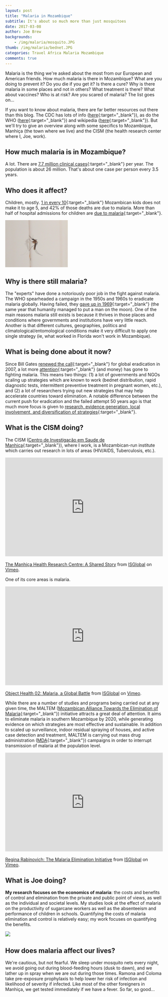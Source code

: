 ```yaml
---
layout: post
title: "Malaria in Mozambique"
subtitle: It's about so much more than just mosquitoes
date: 2017-03-08
author: Joe Brew
backgrounds:
    - /img/malaria/mosquito.JPG
thumb: /img/malaria/bednet.JPG
categories: Travel Africa Malaria Mozambique
comments: true
---
```


Malaria is the thing we're asked about the most from our European and American friends. How much malaria is there in Mozambique? What are you doing to prevent it? Do you die if you get it? Is there a cure? Why is there malaria in some places and not in others? What treatment is there? What about vaccines? Who is at risk? Are you scared of malaria? The list goes on...

If you want to know about malaria, there are far better resources out there than this blog. The CDC has lots of info ([here](https://www.cdc.gov/malaria/){:target="_blank"}), as do the WHO ([here](http://www.who.int/mediacentre/factsheets/fs094/en/){:target="_blank"}) and wikipedia ([here](https://en.wikipedia.org/wiki/Malaria){:target="_blank"}). But we'll try to give an overview along with some specifics to Mozambique, Manhiça (the town where we live) and the CISM (the health research center where I, Joe, work).

## How much malaria is in Mozambique?

A lot. There are [7.7 million clinical cases](http://www.who.int/malaria/publications/country-profiles/profile_moz_en.pdf){:target="_blank"} per year. The population is about 26 million. That's about one case per person every 3.5 years.

## Who does it affect?

Children, mostly. [1 in every 10](https://www.pmi.gov/docs/default-source/default-document-library/country-profiles/mozambique_profile.pdf?sfvrsn=22){:target="_blank"} Mozambican kids does not make it to age 5, and 42% of those deaths are due to malaria. More than half of hospital admissions for children are [due to malaria](http://www.afro.who.int/en/mozambique/country-programmes/disease-prevention-and-control/malaria.html){:target="_blank"}.

<a href="/img/malaria/IMG_20161216_124321.jpg"> <img border="0" src= "/img/malaria/IMG_20161216_124321.jpg" width="200"></a>

## Why is there still malaria?

The "experts" have done a notoriously poor job in the fight against malaria. The WHO spearheaded a campaign in the 1950s and 1960s to eradicate malaria globally. Having failed, they [gave up in 1969](https://www.ncbi.nlm.nih.gov/pmc/articles/PMC3026700/){:target="_blank"} (the same year that humanity managed to put a man on the moon). One of the main reasons malaria still exists is because it thrives in those places and conditions where governments and institutions have very little reach. Another is that different cultures, geographies, politics and climatological/entomological conditions make it very difficult to apply one single strategy (ie, what worked in Florida won't work in Mozambique).

## What is being done about it now?

Since Bill Gates [renewed the call](http://www.gatesfoundation.org/Media-Center/Press-Releases/2007/10/Chart-a-Course-for-Malaria-Eradication){:target="_blank"} for global eradication in 2007, a lot more [attention](http://www.who.int/bulletin/volumes/86/2/07-050633/en/){:target="_blank"} (and money) has gone to fighting malaria. This means two things: (1) a lot of governments and NGOs scaling up strategies which are known to work (bednet distribution, rapid diagnostic tests, intermittent preventive treatment in pregnant women, etc.), and (2) a lot of researchers trying out new strategies that may help accelerate countries toward elimination. A notable difference between the current push for eradication and the failed attempt 50 years ago is that much more focus is given to [research, evidence generation, local involvement, and diversification of strategies](https://www.ncbi.nlm.nih.gov/pmc/articles/PMC3026687/){:target="_blank"}.

## What is the CISM doing?

The CISM ([Centro de Investigação em Saude de Manhiça](http://manhica.org/){:target="_blank"}), where I work, is a Mozambican-run institute which carries out research in lots of areas (HIV/AIDS, Tuberculosis, etc.).

<iframe src="https://player.vimeo.com/video/134180736" width="100%" height="315" frameborder="0" webkitallowfullscreen mozallowfullscreen allowfullscreen></iframe>
<p><a href="https://vimeo.com/134180736">The Manhi&ccedil;a Health Research Centre: A Shared Story</a> from <a href="https://vimeo.com/isglobal">ISGlobal</a> on <a href="https://vimeo.com">Vimeo</a>.</p>

One of its core areas is malaria.

<iframe src="https://player.vimeo.com/video/121983498" width="100%" height="315" frameborder="0" webkitallowfullscreen mozallowfullscreen allowfullscreen></iframe>
<p><a href="https://vimeo.com/121983498">Object Health 02: Malaria, a Global Battle</a> from <a href="https://vimeo.com/isglobal">ISGlobal</a> on <a href="https://vimeo.com">Vimeo</a>.</p>

While there are a number of studies and programs being carried out at any given time, the MALTEM ([Mozambican Alliance Towards the Elimination of Malaria](http://www.isglobal.org/-/mozambican-alliance-towards-elimination-of-malaria-maltem-){:target="_blank"}) initiative attracts a great deal of attention. It aims to eliminate malaria in southern Mozambique by 2020, while generating evidence on which strategies are most effective and sustainable. In addition to scaled up surveillance, indoor residual spraying of houses, and active case detection and treatment, MALTEM is carrying out mass drug administration ([MDA](https://www.ncbi.nlm.nih.gov/pmc/articles/PMC4468927/){:target="_blank"}) campaigns in order to interrupt transmission of malaria at the population level.

<iframe src="https://player.vimeo.com/video/147084741" width="100%" height="315" frameborder="0" webkitallowfullscreen mozallowfullscreen allowfullscreen></iframe>
<p><a href="https://vimeo.com/147084741">Regina Rabinovich: The Malaria Elimination Initiative</a> from <a href="https://vimeo.com/isglobal">ISGlobal</a> on <a href="https://vimeo.com">Vimeo</a>.</p>

## What is Joe doing?

**My research focuses on the economics of malaria**: the costs and benefits of control and elimination from the private and public point of views, as well as the individual and societal levels. My studies look at the effect of malaria on the productivity of sugarcane workers as well as the absenteeism and performance of children in schools. Quantifying the costs of malaria elimination and control is relatively easy; my work focuses on quantifying the benefits.

<a href="/img/malaria/IMG_20170202_160944_694.jpg"> <img border="0" src= "/img/malaria/IMG_20170202_160944_694.jpg" width="200"></a>

## How does malaria affect our lives?

We're cautious, but not fearful. We sleep under mosquito nets every night, we avoid going out during blood-feeding hours (dusk to dawn), and we lather up in spray when we are out during those times. Ramona and Coloma take pre-exposure prophylaxis to help lower her risk of infection and likelihood of severity if infected. Like most of the other foreigners in Manhiça, we get tested immediately if we have a fever. So far, so good...
